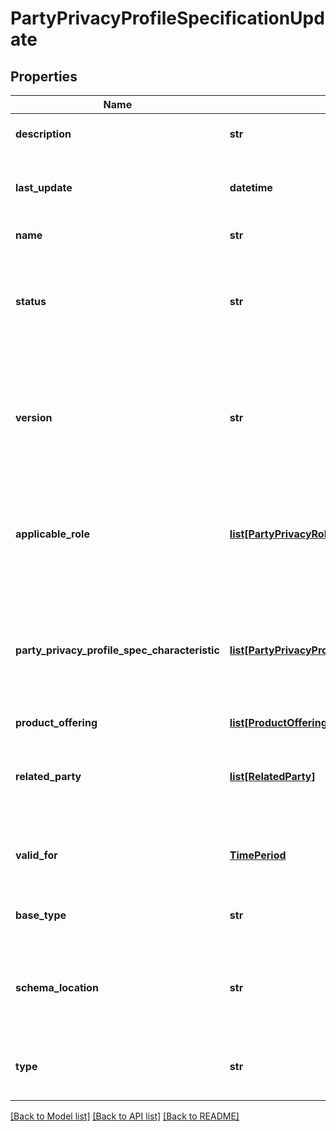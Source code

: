 # PartyPrivacyProfileSpecificationUpdate

## Properties
Name | Type | Description | Notes
------------ | ------------- | ------------- | -------------
**description** | **str** | Description of the specification | [optional] 
**last_update** | **datetime** | Date and time when the specification was last updated | [optional] 
**name** | **str** | Name of the specification | [optional] 
**status** | **str** | Lifecycle status of the specification (e.g. In Design, Active, Rejected, Retired) | [optional] 
**version** | **str** | The version of the specification, in case it is desired to maintain multiple versions of profile specifications | [optional] 
**applicable_role** | [**list[PartyPrivacyRoleSpecification]**](PartyPrivacyRoleSpecification.md) | A list of roles to which this specification can apply. For example: Shop Agent, Call Center Agent. | [optional] 
**party_privacy_profile_spec_characteristic** | [**list[PartyPrivacyProfileSpecificationCharacteristic]**](PartyPrivacyProfileSpecificationCharacteristic.md) | List of characteristics of the specification, whose values would typically be supplied when the profile is instantiated | [optional] 
**product_offering** | [**list[ProductOfferingRef]**](ProductOfferingRef.md) |  | [optional] 
**related_party** | [**list[RelatedParty]**](RelatedParty.md) | List of parties or party roles involved in the definition or management of the specification | [optional] 
**valid_for** | [**TimePeriod**](TimePeriod.md) | The period of time for which the specification is valid | [optional] 
**base_type** | **str** | When sub-classing, this defines the super-class | [optional] 
**schema_location** | **str** | A URI to a JSON-Schema file that defines additional attributes and relationships | [optional] 
**type** | **str** | When sub-classing, this defines the sub-class entity name | [optional] 

[[Back to Model list]](../README.md#documentation-for-models) [[Back to API list]](../README.md#documentation-for-api-endpoints) [[Back to README]](../README.md)



